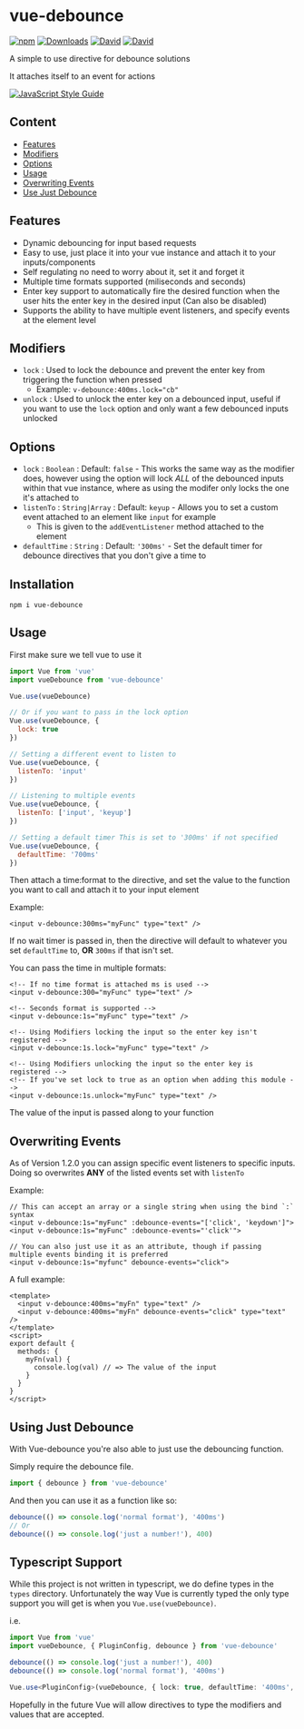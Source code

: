 # vue-debounce

[![npm](https://img.shields.io/npm/v/vue-debounce.svg?style=flat-square)](https://www.npmjs.com/package/vue-debounce)
[![Downloads](https://img.shields.io/npm/dm/vue-debounce.svg?style=flat-square)](https://www.npmjs.com/package/vue-debounce)
[![David](https://img.shields.io/david/dhershman1/vue-debounce.svg?style=flat-square)](https://david-dm.org/dhershman1/vue-debounce)
[![David](https://img.shields.io/david/dev/dhershman1/vue-debounce.svg?style=flat-square)](https://david-dm.org/dhershman1/vue-debounce?type=dev)

A simple to use directive for debounce solutions

It attaches itself to an event for actions

[![JavaScript Style Guide](https://cdn.rawgit.com/standard/standard/master/badge.svg)](https://github.com/standard/standard)

## Content

- [Features](#features)
- [Modifiers](#modifiers)
- [Options](#options)
- [Usage](#usage)
- [Overwriting Events](#overwriting-events)
- [Use Just Debounce](#using-just-debounce)

## Features

- Dynamic debouncing for input based requests
- Easy to use, just place it into your vue instance and attach it to your inputs/components
- Self regulating no need to worry about it, set it and forget it
- Multiple time formats supported (miliseconds and seconds)
- Enter key support to automatically fire the desired function when the user hits the enter key in the desired input (Can also be disabled)
- Supports the ability to have multiple event listeners, and specify events at the element level

## Modifiers

- `lock` : Used to lock the debounce and prevent the enter key from triggering the function when pressed
  - Example: `v-debounce:400ms.lock="cb"`
- `unlock` : Used to unlock the enter key on a debounced input, useful if you want to use the `lock` option and only want a few debounced inputs unlocked

## Options

- `lock` : `Boolean` : Default: `false` - This works the same way as the modifier does, however using the option will lock _ALL_ of the debounced inputs within that vue instance, where as using the modifer only locks the one it's attached to
- `listenTo` : `String|Array` : Default: `keyup` - Allows you to set a custom event attached to an element like `input` for example
  - This is given to the `addEventListener` method attached to the element
- `defaultTime` : `String` : Default: `'300ms'` - Set the default timer for debounce directives that you don't give a time to

## Installation
```
npm i vue-debounce
```

## Usage

First make sure we tell vue to use it

```js
import Vue from 'vue'
import vueDebounce from 'vue-debounce'

Vue.use(vueDebounce)

// Or if you want to pass in the lock option
Vue.use(vueDebounce, {
  lock: true
})

// Setting a different event to listen to
Vue.use(vueDebounce, {
  listenTo: 'input'
})

// Listening to multiple events
Vue.use(vueDebounce, {
  listenTo: ['input', 'keyup']
})

// Setting a default timer This is set to '300ms' if not specified
Vue.use(vueDebounce, {
  defaultTime: '700ms'
})
```

Then attach a time:format to the directive, and set the value to the function you want to call and attach it to your input element

Example:

```vue
<input v-debounce:300ms="myFunc" type="text" />
```

If no wait timer is passed in, then the directive will default to whatever you set `defaultTime` to, **OR** `300ms` if that isn't set.

You can pass the time in multiple formats:

```vue
<!-- If no time format is attached ms is used -->
<input v-debounce:300="myFunc" type="text" />

<!-- Seconds format is supported -->
<input v-debounce:1s="myFunc" type="text" />

<!-- Using Modifiers locking the input so the enter key isn't registered -->
<input v-debounce:1s.lock="myFunc" type="text" />

<!-- Using Modifiers unlocking the input so the enter key is registered -->
<!-- If you've set lock to true as an option when adding this module -->
<input v-debounce:1s.unlock="myFunc" type="text" />
```

The value of the input is passed along to your function

## Overwriting Events

As of Version 1.2.0 you can assign specific event listeners to specific inputs. Doing so overwrites **ANY** of the listed events set with `listenTo`

Example:
```vue
// This can accept an array or a single string when using the bind `:` syntax
<input v-debounce:1s="myFunc" :debounce-events="['click', 'keydown']">
<input v-debounce:1s="myFunc" :debounce-events="'click'">

// You can also just use it as an attribute, though if passing multiple events binding it is preferred
<input v-debounce:1s="myfunc" debounce-events="click">
```

A full example:

```vue
<template>
  <input v-debounce:400ms="myFn" type="text" />
  <input v-debounce:400ms="myFn" debounce-events="click" type="text" />
</template>
<script>
export default {
  methods: {
    myFn(val) {
      console.log(val) // => The value of the input
    }
  }
}
</script>
```

## Using Just Debounce

With Vue-debounce you're also able to just use the debouncing function.

Simply require the debounce file.

```js
import { debounce } from 'vue-debounce'
```

And then you can use it as a function like so:

```js
debounce(() => console.log('normal format'), '400ms')
// Or
debounce(() => console.log('just a number!'), 400)
```

## Typescript Support
While this project is not written in typescript, we do define types in the `types` directory. Unfortunately the way Vue is currently typed
the only type support you will get is when you `Vue.use(vueDebounce)`. 

i.e.

```typescript
import Vue from 'vue'
import vueDebounce, { PluginConfig, debounce } from 'vue-debounce'

debounce(() => console.log('just a number!'), 400)
debounce(() => console.log('normal format'), '400ms')

Vue.use<PluginConfig>(vueDebounce, { lock: true, defaultTime: '400ms', listenTo: 'keyup' })
```

Hopefully in the future Vue will allow directives to type the modifiers and values that are accepted.
